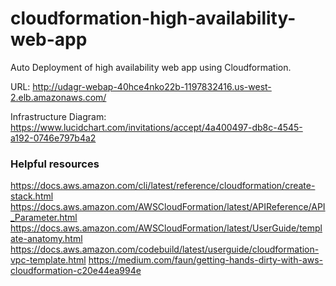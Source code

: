 # cloudformation-high-availability-web-app

Auto Deployment of high availability web app using Cloudformation.

URL: http://udagr-webap-40hce4nko22b-1197832416.us-west-2.elb.amazonaws.com/

Infrastructure Diagram: https://www.lucidchart.com/invitations/accept/4a400497-db8c-4545-a192-0746e797b4a2

### Helpful resources

https://docs.aws.amazon.com/cli/latest/reference/cloudformation/create-stack.html
https://docs.aws.amazon.com/AWSCloudFormation/latest/APIReference/API_Parameter.html
https://docs.aws.amazon.com/AWSCloudFormation/latest/UserGuide/template-anatomy.html
https://docs.aws.amazon.com/codebuild/latest/userguide/cloudformation-vpc-template.html
https://medium.com/faun/getting-hands-dirty-with-aws-cloudformation-c20e44ea994e
